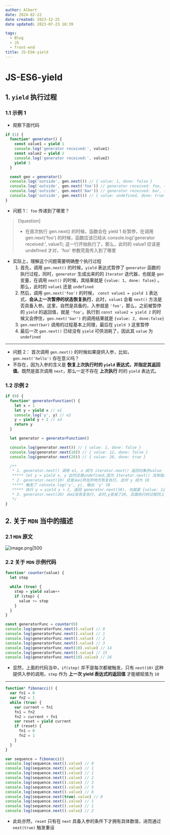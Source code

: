 ```yaml
---
author: Albert
date: 2024-02-22
date created: 2023-12-25
date updated: 2023-07-23 18:39

tags:
  - Blog
  - JS
  - front-end
title: JS-ES6-yield
---
```


# JS-ES6-yield

## 1. `yield` 执行过程

### 1.1 示例 1

- 观察下面代码

```js
if (1) {
  function* generator() {
    const value1 = yield 1
    console.log('generator received:', value1)
    const value2 = yield 2
    console.log('generator received:', value2)
    yield 3
  }

  const gen = generator()
  console.log('outside', gen.next()) // { value: 1, done: false }
  console.log('outside', gen.next('foo')) // generator received: foo, { value: 2, done: false }
  console.log('outside', gen.next('bar')) // generator received: bar, { value: 3, done: false }
  console.log('outside', gen.next()) // { value: undefined, done: true }
}
```

- 问题 1： `foo` 传递到了哪里？

> [!question]
>
> - 在首次执行 gen.next() 的时候，函数会在 yield 1 处暂停，在调用 gen.next('foo') 的时候，函数应该已经从 console.log('generator received:', value1); 这一行开始执行了，那么，此时的 value1 应该是 undefined 才对，'foo' 参数究竟传入到了哪里

- 实际上，理解这个问题需要明确整个执行过程
  1. 首先，调用 `gen.next()` 的时候，`yield` 表达式暂停了 `generator` 函数的执行过程，同时，`generator` 生成出来的的 `Iterator` 迭代器，也就是 `gen` 变量，在调用 `next()` 的时候，其结果就是 `{value: 1, done: false}` 。那么，此时的 `value1` 还是 `undefined`
  2. 然后，调用 `gen.next('foo')` 的时候， `const value1 = yield 1` 表达式，**会从上一次暂停的状态恢复执行**，此时，`value1` 会看 `next()` 方法是否具备入参。这里，自然是具备的，入参就是 `'foo'`，那么，之前被暂停的 `yield` 的返回值，就是 `'foo'`。执行到 `const value2 = yield 2` 的时候又会停住，`gen.next('bar')` 的调用结果就是 `{value: 2, done:false}`
  3. `gen.next(bar)` 调用的过程基本上同理，最后在 `yield 3` 这里暂停
  4. 最后一次 `gen.next()` 已经没有 `yield` 可供消耗了，因此其 `value` 为 `undefined`

---

- 问题 2： 首次调用 `gen.next()` 的时候如果提供入参，比如，`gen.next('hello')` 存在意义吗？
- 不存在，因为入参的含义是 **恢复上次执行时的 `yield` 表达式，并指定其返回值**。既然是首次调用 `next`，那么一定不存在 **上次执行** 时的 `yield` 表达式。

### 1.2 示例 2

```js
if (0) {
  function* generatorFunction() {
    let x = 1
    let y = yield x // e1
    console.log('y', y) // e2
    y = yield y + 2 // e3
    return y
  }

  let generator = generatorFunction()

  console.log(generator.next()) // { value: 1, done: false }
  console.log(generator.next(10)) // { value: 12, done: false }
  console.log(generator.next(20)) // { value: 20, done: true }

  /**
   * 1. generator.next() 调用 e1, x 成为 iterator.next() 返回对象的value
   ***** let y = yield x, y 此时还是undefined,因为 Iterator.next() 没有指定入参
   * 2. generator.next(10) 还是从e1所在的地方恢复执行, 此时 y 成为 10
   ***** 触发了 console.log('y', y), 输出 'y' 10
   ***** 执行 y = yield y + 2, 返回 generator.next(10), 也就是 {value: 12, done: false}
   * 3. generator.next(20) 从e2处恢复执行, 此时,y变成了20, 后面执行的过程同上
   */
}
```

## 2. 关于 `MDN` 当中的描述

### 2.1 `MDN` 原文

![image.png|500](https://img-20221128.oss-cn-shanghai.aliyuncs.com/img-2023-05/20230723181711.png)

### 2.2 关于 `MDN` 示例代码

```js
function* counter(value) {
  let step

  while (true) {
    step = yield value++
    if (step) {
      value += step
    }
  }
}

const generatorFunc = counter(0)
console.log(generatorFunc.next().value) // 0
console.log(generatorFunc.next().value) // 1
console.log(generatorFunc.next().value) // 2
console.log(generatorFunc.next().value) // 3
console.log(generatorFunc.next(10).value) // 14
console.log(generatorFunc.next().value) // 15
console.log(generatorFunc.next(10).value) // 26
```

- 显然，上面的代码当中，`if(step)` 并不是每次都被触发，只有 `next(10)` 这种提供入参的调用，`step` 作为 **上一次 yield 表达式的返回值** 才能被赋值为 `10`

---

```js
function* fibonacci() {
  var fn1 = 0
  var fn2 = 1
  while (true) {
    var current = fn1
    fn1 = fn2
    fn2 = current + fn1
    var reset = yield current
    if (reset) {
      fn1 = 0
      fn2 = 1
    }
  }
}

var sequence = fibonacci()
console.log(sequence.next().value) // 0
console.log(sequence.next().value) // 1
console.log(sequence.next().value) // 1
console.log(sequence.next().value) // 2
console.log(sequence.next().value) // 3
console.log(sequence.next().value) // 5
console.log(sequence.next().value) // 8
console.log(sequence.next(true).value) // 0
console.log(sequence.next().value) // 1
console.log(sequence.next().value) // 1
console.log(sequence.next().value) // 2
```

- 此处亦然，`reset` 只有在 `next` 具备入参的条件下才拥有具体数值，进而通过 `next(true)` 触发重设
